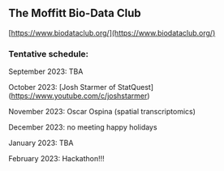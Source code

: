 ## The Moffitt Bio-Data Club
[https://www.biodataclub.org/](https://www.biodataclub.org/)

### Tentative schedule:

September 2023: TBA

October 2023: [Josh Starmer of StatQuest] (https://www.youtube.com/c/joshstarmer)

November 2023: Oscar Ospina (spatial transcriptomics)

December 2023: no meeting happy holidays

January 2023: TBA

February 2023: Hackathon!!!
